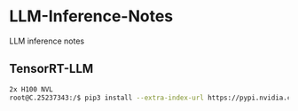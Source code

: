 # LLM-Inference-Notes
LLM inference notes

## TensorRT-LLM
```bash
2x H100 NVL
root@C.25237343:/$ pip3 install --extra-index-url https://pypi.nvidia.com/ tensorrt-llm
```
